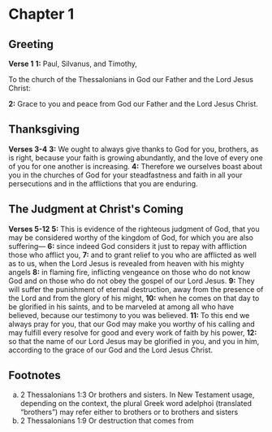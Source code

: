# Chapter 1

## Greeting

**Verse 1**
**1:** Paul, Silvanus, and Timothy,

To the church of the Thessalonians in God our Father and the Lord Jesus Christ:

**2:** Grace to you and peace from God our Father and the Lord Jesus Christ.

## Thanksgiving

**Verses 3-4**
**3:** We ought to always give thanks to God for you, brothers, as is right, because your faith is growing abundantly, and the love of every one of you for one another is increasing.
**4:** Therefore we ourselves boast about you in the churches of God for your steadfastness and faith in all your persecutions and in the afflictions that you are enduring.

## The Judgment at Christ's Coming

**Verses 5-12**
**5:** This is evidence of the righteous judgment of God, that you may be considered worthy of the kingdom of God, for which you are also suffering—
**6:** since indeed God considers it just to repay with affliction those who afflict you,
**7:** and to grant relief to you who are afflicted as well as to us, when the Lord Jesus is revealed from heaven with his mighty angels
**8:** in flaming fire, inflicting vengeance on those who do not know God and on those who do not obey the gospel of our Lord Jesus.
**9:** They will suffer the punishment of eternal destruction, away from the presence of the Lord and from the glory of his might,
**10:** when he comes on that day to be glorified in his saints, and to be marveled at among all who have believed, because our testimony to you was believed.
**11:** To this end we always pray for you, that our God may make you worthy of his calling and may fulfill every resolve for good and every work of faith by his power,
**12:** so that the name of our Lord Jesus may be glorified in you, and you in him, according to the grace of our God and the Lord Jesus Christ.

## Footnotes

<ol type='a'>
	<li>2 Thessalonians 1:3 Or brothers and sisters. In New Testament usage, depending on the context, the plural Greek word adelphoi (translated “brothers”) may refer either to brothers or to brothers and sisters</li>
	<li>2 Thessalonians 1:9 Or destruction that comes from</li>
</ol>

